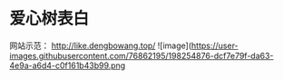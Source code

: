 # 爱心树表白
网站示范：
http://like.dengbowang.top/
![image](https://user-images.githubusercontent.com/76862195/198254876-dcf7e79f-da63-4e9a-a6d4-c0f161b43b99.png
